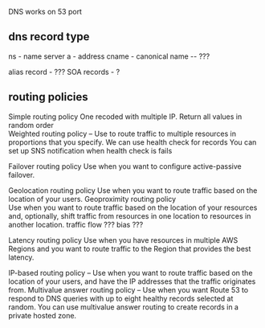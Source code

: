 DNS works on 53 port

dns record type
---
ns - name server
a - address
cname - canonical name -- ???

alias record - ??? 
SOA records - ?

routing policies
---
Simple routing policy 
    One recoded with multiple IP. Return all values in random order  
Weighted routing policy – 
    Use to route traffic to multiple resources in proportions that you specify.
    We can use health check for records
    You can set up SNS notification when health check is fails

Failover routing policy 
    Use when you want to configure active-passive failover.

Geolocation routing policy 
    Use when you want to route traffic based on the location of your users.
Geoproximity routing policy  
    Use when you want to route traffic based on the location of your resources and, 
    optionally, shift traffic from resources in one location to resources in another location.
    traffic flow ??? bias ???

Latency routing policy 
    Use when you have resources in multiple AWS Regions 
    and you want to route traffic to the Region that provides the best latency. 

IP-based routing policy – Use when you want to route traffic based on the location of your users, and have the IP addresses that the traffic originates from.
Multivalue answer routing policy – Use when you want Route 53 to respond to DNS queries with up to eight healthy records selected at random. You can use multivalue answer routing to create records in a private hosted zone.
